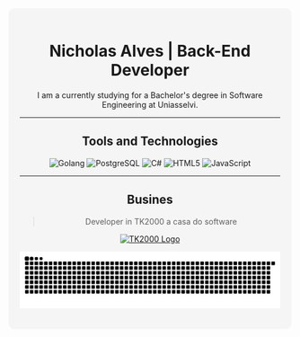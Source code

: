 <div align="center" style="background-color: #f5f5f5; padding: 20px; border-radius: 10px;">

# Nicholas Alves | Back-End Developer  

I am a currently studying for a Bachelor's degree in Software Engineering at Uniasselvi. 

---

## Tools and Technologies  

<p align="center">
  <img src="https://cdn.icon-icons.com/icons2/2699/PNG/96/golang_logo_icon_171073.png" alt="Golang" width="70px" height="70px">
  <img src="https://dwglogo.com/wp-content/uploads/2017/09/Postgresql_logo.png" alt="PostgreSQL" width="100px" height="70px">
  <img src="https://static.cdnlogo.com/logos/c/27/c.svg" alt="C#" width="70px" height="70px">
  <img src="https://upload.wikimedia.org/wikipedia/commons/6/61/HTML5_logo_and_wordmark.svg" alt="HTML5" width="80px" height="80px">
  <img src="https://cdn.pixabay.com/photo/2015/04/23/17/41/javascript-736400_1280.png" alt="JavaScript" width="70px" height="70px">
</p>

---

## Busines 
> Developer in TK2000 a casa do software

<a href="https://tk2000.com.br/"><img src="https://media-for2-2.cdn.whatsapp.net/v/t61.24694-24/456971697_814506670851432_2610906289213640032_n.jpg?ccb=11-4&oh=01_Q5AaIDnUqQHFInHzD_Uk3GtL_z7M9AV_CYE2lCxaqkq6izQf&oe=679381B7&_nc_sid=5e03e0&_nc_cat=111" alt="TK2000 Logo" width="150px" height="150px">
</a>

![](https://raw.githubusercontent.com/DAVICOTTING/DAVICOTTING/output/snake.svg)

</div>
